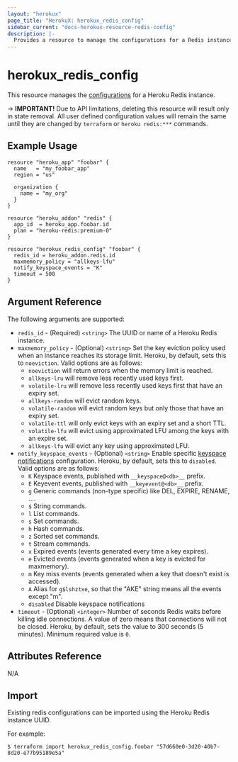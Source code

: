 ```yaml
---
layout: "herokux"
page_title: "HerokuX: herokux_redis_config"
sidebar_current: "docs-herokux-resource-redis-config"
description: |-
  Provides a resource to manage the configurations for a Redis instance
---
```


# herokux\_redis\_config

This resource manages the [configurations](https://devcenter.heroku.com/articles/heroku-redis#configuring-your-instance)
for a Heroku Redis instance.

-> **IMPORTANT!**
Due to API limitations, deleting this resource will result only in state removal. All user defined configuration values
will remain the same until they are changed by `terraform` or `heroku redis:***` commands.

## Example Usage

```hcl-terraform
resource "heroku_app" "foobar" {
  name   = "my_foobar_app"
  region = "us"

  organization {
    name = "my_org"
  }
}

resource "heroku_addon" "redis" {
  app_id  = heroku_app.foobar.id
  plan = "heroku-redis:premium-0"
}

resource "herokux_redis_config" "foobar" {
  redis_id = heroku_addon.redis.id
  maxmemory_policy = "allkeys-lfu"
  notify_keyspace_events = "K"
  timeout = 500
}
```

## Argument Reference

The following arguments are supported:

* `redis_id` - (Required) `<string>` The UUID or name of a Heroku Redis instance.
* `maxmemory_policy` - (Optional) `<string>` Set the key eviction policy used when an instance reaches its storage limit.
  Heroku, by default, sets this to `noeviction`. Valid options are as follows:
    * `noeviction` will return errors when the memory limit is reached.
    * `allkeys-lru` will remove less recently used keys first.
    * `volatile-lru` will remove less recently used keys first that have an expiry set.
    * `allkeys-random` will evict random keys.
    * `volatile-random` will evict random keys but only those that have an expiry set.
    * `volatile-ttl` will only evict keys with an expiry set and a short TTL.
    * `volatile-lfu` will evict using approximated LFU among the keys with an expire set.
    * `allkeys-lfu` will evict any key using approximated LFU.
* `notify_keyspace_events` - (Optional) `<string>` Enable specific [keyspace notifications](https://redis.io/topics/notifications)
configuration. Heroku, by default, sets this to `disabled`. Valid options are as follows:
    * `K` Keyspace events, published with `__keyspace@<db>__` prefix.
    * `E` Keyevent events, published with `__keyevent@<db>__` prefix.
    * `g` Generic commands (non-type specific) like DEL, EXPIRE, RENAME, ....
    * `$` String commands.
    * `l` List commands.
    * `s` Set commands.
    * `h` Hash commands.
    * `z` Sorted set commands.
    * `t` Stream commands.
    * `x` Expired events (events generated every time a key expires).
    * `e` Evicted events (events generated when a key is evicted for maxmemory).
    * `m` Key miss events (events generated when a key that doesn't exist is accessed).
    * `A` Alias for `g$lshztxe`, so that the "AKE" string means all the events except "m".
    * `disabled` Disable keyspace notifications
* `timeout` - (Optional) `<integer>` Number of seconds Redis waits before killing idle connections.
A value of zero means that connections will not be closed. Heroku, by default, sets the value to 300 seconds (5 minutes).
Minimum required value is `0`.

## Attributes Reference

N/A

## Import

Existing redis configurations can be imported using the Heroku Redis instance UUID.

For example:

```shell script
$ terraform import herokux_redis_config.foobar "57d660e0-3d20-40b7-8d20-e77b95189e5a"
```
